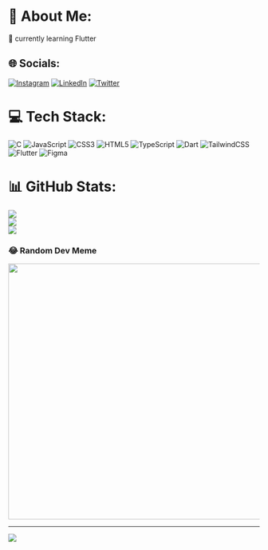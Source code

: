 # 💫 About Me:
🌱 currently learning Flutter


## 🌐 Socials:
[![Instagram](https://img.shields.io/badge/Instagram-%23E4405F.svg?logo=Instagram&logoColor=white)](https://instagram.com/therealkhalil.exe) [![LinkedIn](https://img.shields.io/badge/LinkedIn-%230077B5.svg?logo=linkedin&logoColor=white)](https://linkedin.com/in/ahmedkhalilexe) [![Twitter](https://img.shields.io/badge/Twitter-%231DA1F2.svg?logo=Twitter&logoColor=white)](https://twitter.com/ahmedkhalilexe) 

# 💻 Tech Stack:
![C](https://img.shields.io/badge/c-%2300599C.svg?style=for-the-badge&logo=c&logoColor=white) ![JavaScript](https://img.shields.io/badge/javascript-%23323330.svg?style=for-the-badge&logo=javascript&logoColor=%23F7DF1E) ![CSS3](https://img.shields.io/badge/css3-%231572B6.svg?style=for-the-badge&logo=css3&logoColor=white) ![HTML5](https://img.shields.io/badge/html5-%23E34F26.svg?style=for-the-badge&logo=html5&logoColor=white) ![TypeScript](https://img.shields.io/badge/typescript-%23007ACC.svg?style=for-the-badge&logo=typescript&logoColor=white) ![Dart](https://img.shields.io/badge/dart-%230175C2.svg?style=for-the-badge&logo=dart&logoColor=white) ![TailwindCSS](https://img.shields.io/badge/tailwindcss-%2338B2AC.svg?style=for-the-badge&logo=tailwind-css&logoColor=white) ![Flutter](https://img.shields.io/badge/Flutter-%2302569B.svg?style=for-the-badge&logo=Flutter&logoColor=white) 	![Figma](https://img.shields.io/badge/figma-%23F24E1E.svg?style=for-the-badge&logo=figma&logoColor=white)
# 📊 GitHub Stats:
![](https://github-readme-stats.vercel.app/api?username=khalilrume&theme=nightowl&hide_border=false&include_all_commits=true&count_private=false)<br/>
![](https://github-readme-streak-stats.herokuapp.com/?user=khalilrume&theme=nightowl&hide_border=false)<br/>
![](https://github-readme-stats.vercel.app/api/top-langs/?username=khalilrume&theme=nightowl&hide_border=false&include_all_commits=true&count_private=false&layout=compact)

### 😂 Random Dev Meme
<img src="https://random-memer.herokuapp.com/" width="512px"/>

---
[![](https://visitcount.itsvg.in/api?id=khalilrume&icon=5&color=1)](https://visitcount.itsvg.in)
